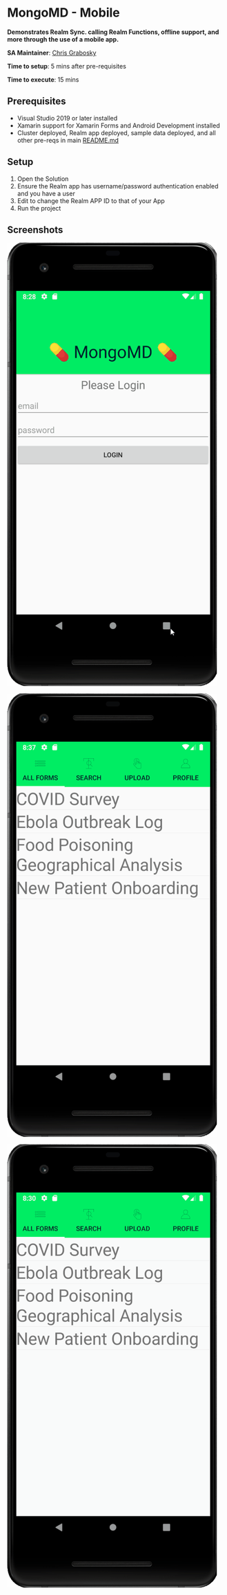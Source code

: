 # MongoMD - Mobile
__Demonstrates Realm Sync. calling Realm Functions, offline support, and more through the use of a mobile app.__

__SA Maintainer__: [Chris Grabosky](mailto:chris.grabosky@mongodb.com)

__Time to setup__: 5 mins after pre-requisites 

__Time to execute__: 15 mins


## Prerequisites

* Visual Studio 2019 or later installed
* Xamarin support for Xamarin Forms and Android Development installed
* Cluster deployed, Realm app deployed, sample data deployed, and all other pre-reqs in main [README.md](../README.md)

## Setup

1. Open the Solution
2. Ensure the Realm app has username/password authentication enabled and you have a user
3. Edit [](FlexFormMobile/FlexFormMobile/LoginPage.xaml.cs) to change the Realm APP ID to that of your App
4. Run the project 


## Screenshots
![](../Screenshots/mobile_login.gif)

![](../Screenshots/mobile_form.gif)

![](../Screenshots/mobile_search.gif)